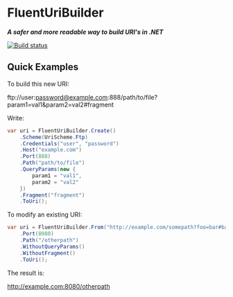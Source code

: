 FluentUriBuilder
================

***A safer and more readable way to build URI's in .NET***

[![Build status](https://ci.appveyor.com/api/projects/status/pw16gfpk4y0e5eh0?svg=true)](https://ci.appveyor.com/project/balazsbotond/fluenturibuilder)

Quick Examples
--------------

To build this new URI:

ftp://user:password@example.com:888/path/to/file?param1=val1&param2=val2#fragment

Write:

```csharp
var uri = FluentUriBuilder.Create()
    .Scheme(UriScheme.Ftp)
    .Credentials("user", "password")
    .Host("example.com")
    .Port(888)
    .Path("path/to/file")
    .QueryParams(new {
        param1 = "val1",
        param2 = "val2"
    })
    .Fragment("fragment")
    .ToUri();
```

To modify an existing URI:

```csharp
var uri = FluentUriBuilder.From("http://example.com/somepath?foo=bar#baz")
    .Port(8080)
    .Path("/otherpath")
    .WithoutQueryParams()
    .WithoutFragment()
    .ToUri();
```

The result is:

http://example.com:8080/otherpath
